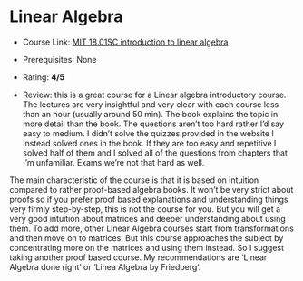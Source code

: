 # Linear Algebra

- Course Link: [MIT 18.01SC introduction to linear algebra](https://ocw.mit.edu/courses/18-06sc-linear-algebra-fall-2011/)

- Prerequisites: None

- Rating: **4/5**

- Review:
 this is a great course for a Linear algebra introductory course. The lectures are very insightful and very clear with each course less than an hour (usually around 50 min). The book explains the topic in more detail than the book. The questions aren’t too hard rather I’d say easy to medium. I didn’t solve the quizzes provided in the website I instead solved ones in the book. If they are too easy and repetitive I solved half of them and I solved all of the questions from chapters that I’m unfamiliar. Exams we’re not that hard as well.

The main characteristic of the course is that it is based on intuition compared to rather proof-based algebra books. It won’t be very strict about proofs so if you prefer proof based explanations and understanding things very firmly step-by-step, this is not the course for you. But you will get a very good intuition about matrices and deeper understanding about using them. To add more, other Linear Algebra courses start from transformations and then move on to matrices. But this course approaches the subject by concentrating more on the matrices and using them instead. So I suggest taking another proof based course. My recommendations are ‘Linear Algebra done right’ or ‘Linea Algebra by Friedberg’.
